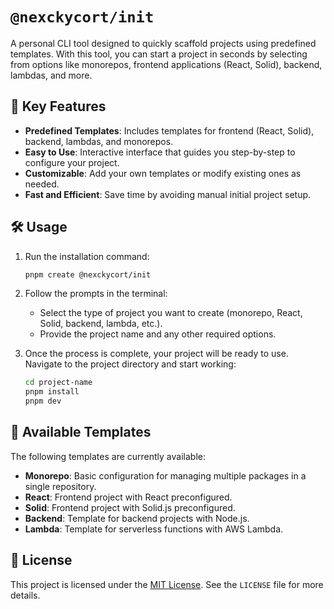 # `@nexckycort/init`

A personal CLI tool designed to quickly scaffold projects using predefined templates. With this tool, you can start a project in seconds by selecting from options like monorepos, frontend applications (React, Solid), backend, lambdas, and more.

## 🚀 Key Features

- **Predefined Templates**: Includes templates for frontend (React, Solid), backend, lambdas, and monorepos.
- **Easy to Use**: Interactive interface that guides you step-by-step to configure your project.
- **Customizable**: Add your own templates or modify existing ones as needed.
- **Fast and Efficient**: Save time by avoiding manual initial project setup.

## 🛠️ Usage

1. Run the installation command:
   ```bash
   pnpm create @nexckycort/init
   ```

2. Follow the prompts in the terminal:
   - Select the type of project you want to create (monorepo, React, Solid, backend, lambda, etc.).
   - Provide the project name and any other required options.

3. Once the process is complete, your project will be ready to use. Navigate to the project directory and start working:
   ```bash
   cd project-name
   pnpm install
   pnpm dev
   ```

## 📂 Available Templates

The following templates are currently available:

- **Monorepo**: Basic configuration for managing multiple packages in a single repository.
- **React**: Frontend project with React preconfigured.
- **Solid**: Frontend project with Solid.js preconfigured.
- **Backend**: Template for backend projects with Node.js.
- **Lambda**: Template for serverless functions with AWS Lambda.

## 📜 License

This project is licensed under the [MIT License](LICENSE). See the `LICENSE` file for more details.
